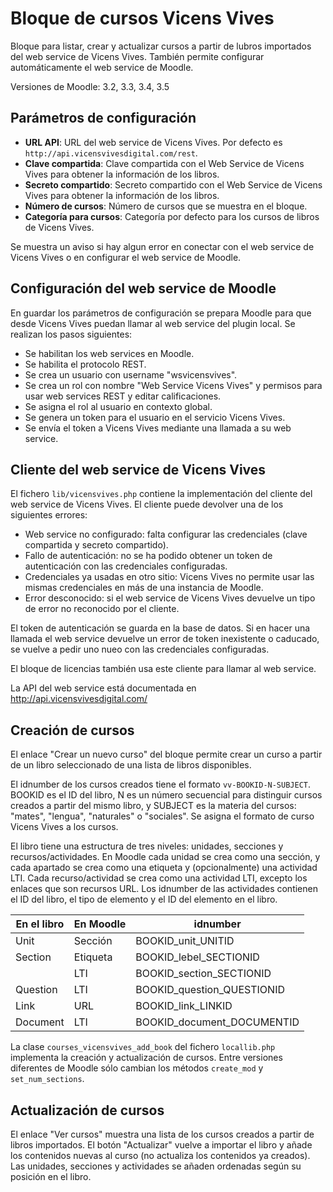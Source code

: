 Bloque de cursos Vicens Vives
=============================

Bloque para listar, crear y actualizar cursos a partir de lubros importados del
web service de Vicens Vives. También permite configurar automáticamente el web
service de Moodle.

Versiones de Moodle: 3.2, 3.3, 3.4, 3.5

Parámetros de configuración
---------------------------

 * **URL API**: URL del web service de Vicens Vives. Por defecto es
   `http://api.vicensvivesdigital.com/rest`.
 * **Clave compartida**: Clave compartida con el Web Service de Vicens Vives
   para obtener la información de los libros.
 * **Secreto compartido**: Secreto compartido con el Web Service de Vicens Vives
   para obtener la información de los libros.
 * **Número de cursos**: Número de cursos que se muestra en el bloque.
 * **Categoría para cursos**: Categoría por defecto para los cursos de libros de
   Vicens Vives.

Se muestra un aviso si hay algun error en conectar con el web service de Vicens
Vives o en configurar el web service de Moodle.

Configuración del web service de Moodle
---------------------------------------

En guardar los parámetros de configuración se prepara Moodle para que desde
Vicens Vives puedan llamar al web service del plugin local. Se realizan los
pasos siguientes:

 * Se habilitan los web services en Moodle.
 * Se habilita el protocolo REST.
 * Se crea un usuario con username "wsvicensvives".
 * Se crea un rol con nombre "Web Service Vicens Vives" y permisos para usar web
   services REST y editar calificaciones.
 * Se asigna el rol al usuario en contexto global.
 * Se genera un token para el usuario en el servicio Vicens Vives.
 * Se envía el token a Vicens Vives mediante una llamada a su web service.

Cliente del web service de Vicens Vives
---------------------------------------

El fichero `lib/vicensvives.php` contiene la implementación del cliente del web
service de Vicens Vives. El cliente puede devolver una de los siguientes
errores:

 * Web service no configurado: falta configurar las credenciales (clave
   compartida y secreto compartido).
 * Fallo de autenticación: no se ha podido obtener un token de autenticación con
   las credenciales configuradas.
 * Credenciales ya usadas en otro sitio: Vicens Vives no permite usar las mismas
   credenciales en más de una instancia de Moodle.
 * Error desconocido: si el web service de Vicens Vives devuelve un tipo de
   error no reconocido por el cliente.

El token de autenticación se guarda en la base de datos. Si en hacer una llamada
el web service devuelve un error de token inexistente o caducado, se vuelve a
pedir uno nueo con las credenciales configuradas.

El bloque de licencias también usa este cliente para llamar al web service.

La API del web service está documentada en http://api.vicensvivesdigital.com/

Creación de cursos
------------------

El enlace "Crear un nuevo curso" del bloque permite crear un curso a partir de
un libro seleccionado de una lista de libros disponibles.

El idnumber de los cursos creados tiene el formato `vv-BOOKID-N-SUBJECT`. BOOKID
es el ID del libro, N es un número secuencial para distinguir cursos creados a
partir del mismo libro, y SUBJECT es la materia del cursos: "mates", "lengua",
"naturales" o "sociales". Se asigna el formato de curso Vicens Vives a los
cursos.

El libro tiene una estructura de tres niveles: unidades, secciones y
recursos/actividades. En Moodle cada unidad se crea como una sección, y cada
apartado se crea como una etiqueta y (opcionalmente) una actividad LTI. Cada
recurso/actividad se crea como una actividad LTI, excepto los enlaces que son
recursos URL. Los idnumber de las actividades contienen el ID del libro, el tipo
de elemento y el ID del elemento en el libro.

En el libro | En Moodle | idnumber
------------|-----------|---------------------------
Unit        | Sección   | BOOKID_unit_UNITID
Section     | Etiqueta  | BOOKID_lebel_SECTIONID
            | LTI       | BOOKID_section_SECTIONID
Question    | LTI       | BOOKID_question_QUESTIONID
Link        | URL       | BOOKID_link_LINKID
Document    | LTI       | BOOKID_document_DOCUMENTID

La clase `courses_vicensvives_add_book` del fichero `locallib.php` implementa la
creación y actualización de cursos. Entre versiones diferentes de Moodle sólo
cambian los métodos `create_mod` y `set_num_sections`.

Actualización de cursos
-----------------------

El enlace "Ver cursos" muestra una lista de los cursos creados a partir de
libros importados. El botón "Actualizar" vuelve a importar el libro y añade los
contenidos nuevas al curso (no actualiza los contenidos ya creados). Las
unidades, secciones y actividades se añaden ordenadas según su posición en el
libro.
